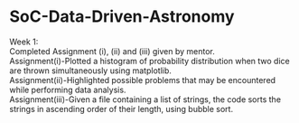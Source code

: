 # SoC-Data-Driven-Astronomy

Week 1:<br/>
Completed Assignment (i), (ii) and (iii) given by mentor.<br />
Assignment(i)-Plotted a histogram of probability distribution when two dice are thrown simultaneously using matplotlib.<br /> 
Assignment(ii)-Highlighted possible problems that may be encountered while performing data analysis.<br />
Assignment(iii)-Given a file containing a list of strings, the code sorts the strings in ascending order of their length, using bubble sort.
